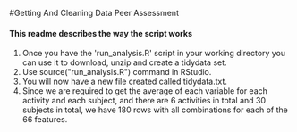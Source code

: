 #Getting And Cleaning Data Peer Assessment
#### This readme describes the way the script works

1. Once you have the 'run_analysis.R' script in your working directory you can use it to download, unzip and create a tidydata set.
2. Use source("run_analysis.R") command in RStudio.
3. You will now have a new file created called tidydata.txt.
4. Since we are required to get the average of each variable for each activity and each subject, and there are 6 activities in total and 30 subjects in total, we have 180 rows with all combinations for each of the 66 features. 